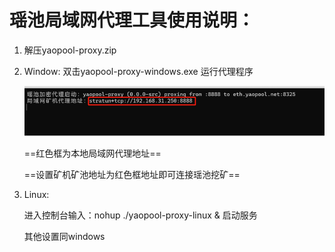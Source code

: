 
# 瑶池局域网代理工具使用说明：

1. 解压yaopool-proxy.zip
2. Window: 双击yaopool-proxy-windows.exe 运行代理程序
    
    ![image](https://github.com/yaopool/yaopool-proxy/blob/main/image/20220703182807.png?raw=true)
    
    ==红色框为本地局域网代理地址==

    ==设置矿机矿池地址为红色框地址即可连接瑶池挖矿==

3. Linux:
   
    进入控制台输入：nohup ./yaopool-proxy-linux & 启动服务

    其他设置同windows
